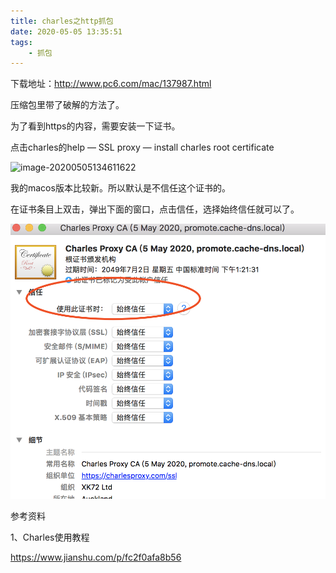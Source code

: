 ```yaml
---
title: charles之http抓包
date: 2020-05-05 13:35:51
tags:
	- 抓包
---
```


下载地址：<http://www.pc6.com/mac/137987.html>

压缩包里带了破解的方法了。

为了看到https的内容，需要安装一下证书。

点击charles的help — SSL proxy — install charles root certificate

![image-20200505134611622](../images/random_name/image-20200505134611622.png)

我的macos版本比较新。所以默认是不信任这个证书的。

在证书条目上双击，弹出下面的窗口，点击信任，选择始终信任就可以了。

![image-20200505134724135](../images/random_name/image-20200505134724135.png)







参考资料

1、Charles使用教程

https://www.jianshu.com/p/fc2f0afa8b56
